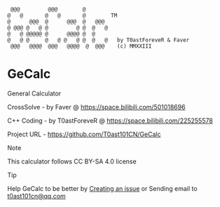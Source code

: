 ```
 @@@         @@@        @
@   @       @   @       @        TM
@      @@@  @      @@@  @   @@@
@ @@@ @   @ @         @ @  @   @
@   @ @@@@@ @      @@@@ @  @
@   @ @     @   @ @   @ @  @   @   by T0astForeveR & Faver
 @@@   @@@@  @@@   @@@@  @  @@@    (c) MMXXIII
```

# GeCalc
General Calculator

CrossSolve - by Faver @ https://space.bilibili.com/501018696

C++ Coding - by T0astForeveR @ https://space.bilibili.com/225255578

Project URL - https://github.com/T0ast101CN/GeCalc

> [!NOTE]
>This calculator follows CC BY-SA 4.0 license

> [!TIP]
> Help GeCalc to be better by [Creating an issue](https://github.com/T0ast101CN/GeCalc/issues) or Sending email to t0ast101cn@qq.com


